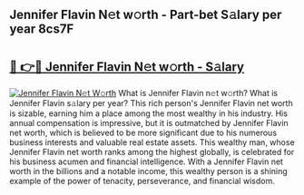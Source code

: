 ## Jennifer Flavin N𝚎t w𝚘rth - Part-bet S𝚊lary per year 8cs7F

# <h2><a href="http://gc36k4.nevu.top/?p=Jennifer+Flavin">🔗 👉🔴 Jennifer Flavin N𝚎t w𝚘rth - S𝚊lary</a></h2>

[![Jennifer Flavin N𝚎t W𝚘rth](https://i.imgur.com/Oavwk0R.jpeg)](http://gc36k4.nevu.top/?p=Jennifer+Flavin)
What is Jennifer Flavin n𝚎t w𝚘rth? What is Jennifer Flavin s𝚊lary per year?
This rich person's Jennifer Flavin net worth is sizable, earning him a place among the most wealthy in his industry. His annual compensation is impressive, but it is outmatched by Jennifer Flavin net worth, which is believed to be more significant due to his numerous business interests and valuable real estate assets. This wealthy man, whose Jennifer Flavin net worth ranks among the highest globally, is celebrated for his business acumen and financial intelligence. With a Jennifer Flavin net worth in the billions and a notable income, this wealthy person is a shining example of the power of tenacity, perseverance, and financial wisdom.
